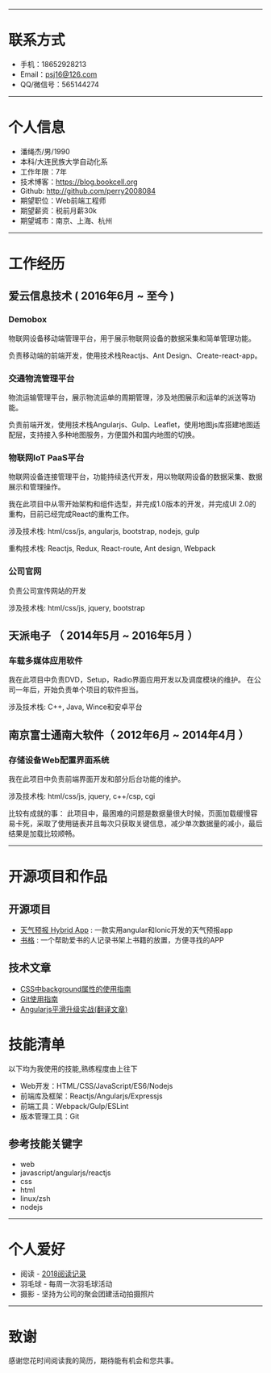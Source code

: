 
---

# 联系方式

- 手机：18652928213
- Email：psj16@126.com
- QQ/微信号：565144274

---

# 个人信息

 - 潘绳杰/男/1990
 - 本科/大连民族大学自动化系
 - 工作年限：7年
 - 技术博客：https://blog.bookcell.org
 - Github: http://github.com/perry2008084
 - 期望职位：Web前端工程师
 - 期望薪资：税前月薪30k
 - 期望城市：南京、上海、杭州

---

# 工作经历

## 爱云信息技术 ( 2016年6月 ~ 至今 )

### Demobox

物联网设备移动端管理平台，用于展示物联网设备的数据采集和简单管理功能。

负责移动端的前端开发，使用技术栈Reactjs、Ant Design、Create-react-app。

### 交通物流管理平台

物流运输管理平台，展示物流运单的周期管理，涉及地图展示和运单的派送等功能。

负责前端开发，使用技术栈Angularjs、Gulp、Leaflet，使用地图js库搭建地图适配层，支持接入多种地图服务，方便国外和国内地图的切换。

### 物联网IoT PaaS平台

物联网设备连接管理平台，功能持续迭代开发，用以物联网设备的数据采集、数据展示和管理操作。

我在此项目中从零开始架构和组件选型，并完成1.0版本的开发，并完成UI 2.0的重构，目前已经完成React的重构工作。

涉及技术栈: html/css/js, angularjs, bootstrap, nodejs, gulp

重构技术栈: Reactjs, Redux, React-route, Ant design, Webpack

### 公司官网

负责公司宣传网站的开发

涉及技术栈: html/css/js, jquery, bootstrap

## 天派电子 （ 2014年5月 ~ 2016年5月 ）

### 车载多媒体应用软件

我在此项目中负责DVD，Setup，Radio界面应用开发以及调度模块的维护。
在公司一年后，开始负责单个项目的软件担当。

涉及技术栈: C++, Java, Wince和安卓平台

## 南京富士通南大软件（ 2012年6月 ~ 2014年4月 ）

### 存储设备Web配置界面系统

我在此项目中负责前端界面开发和部分后台功能的维护。

涉及技术栈: html/css/js, jquery, c++/csp, cgi

比较有成就的事：
此项目中，最困难的问题是数据量很大时候，页面加载缓慢容易卡死，采取了使用链表并且每次只获取关键信息，减少单次数据量的减小，最后结果是加载比较顺畅。

---

# 开源项目和作品

## 开源项目

 - [天气预报 Hybrid App](https://github.com/perry2008084/bookcellweather) : 一款实用angular和Ionic开发的天气预报app
 - [书格](https://github.com/perry2008084/AndroidProject/tree/master/BookCell) : 一个帮助爱书的人记录书架上书籍的放置，方便寻找的APP

## 技术文章

- [CSS中background属性的使用指南](https://blog.bookcell.org/2018/04/22/css-background-guide/)
- [Git使用指南](https://blog.bookcell.org/2018/07/26/git-quick-bookup-notes/)
- [Angularjs平滑升级实战(翻译文章)](https://blog.bookcell.org/2018/02/19/directly-upgrading-from-angularjs-to-angular-without-preparing-the-exiting-code-base/)

# 技能清单

以下均为我使用的技能,熟练程度由上往下

- Web开发：HTML/CSS/JavaScript/ES6/Nodejs
- 前端库及框架：Reactjs/Angularjs/Expressjs
- 前端工具：Webpack/Gulp/ESLint
- 版本管理工具：Git

## 参考技能关键字

- web
- javascript/angularjs/reactjs
- css
- html
- linux/zsh
- nodejs

---

# 个人爱好

* 阅读 - [2018阅读记录](https://blog.bookcell.org/2018/12/31/reading-history-2018/)
* 羽毛球 - 每周一次羽毛球活动
* 摄影 - 坚持为公司的聚会团建活动拍摄照片

---

# 致谢
感谢您花时间阅读我的简历，期待能有机会和您共事。
